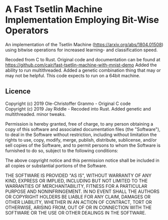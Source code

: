 # A Fast Tsetlin Machine Implementation Employing Bit-Wise Operators
An implementation of the Tsetlin Machine (https://arxiv.org/abs/1804.01508) using bitwise operations for increased learning- and classification speed.

Recoded from C to Rust. Original code and documentation can be found at https://github.com/cair/fast-tsetlin-machine-with-mnist-demo
Added the ability to run multithreaded. Added a genetic combination thing that may or may not be helpful. 
This code expects to run on a 64bit machine.

## Licence

Copyright (c) 2019 Ole-Christoffer Granmo - Original C code                        
Copyright (c) 2019 Jay Riddle - Recoded into Rust. Added genetic and multithreaded. minor tweaks. 

Permission is hereby granted, free of charge, to any person obtaining a copy
of this software and associated documentation files (the "Software"), to deal
in the Software without restriction, including without limitation the rights
to use, copy, modify, merge, publish, distribute, sublicense, and/or sell
copies of the Software, and to permit persons to whom the Software is
furnished to do so, subject to the following conditions:

The above copyright notice and this permission notice shall be included in all
copies or substantial portions of the Software.

THE SOFTWARE IS PROVIDED "AS IS", WITHOUT WARRANTY OF ANY KIND, EXPRESS OR
IMPLIED, INCLUDING BUT NOT LIMITED TO THE WARRANTIES OF MERCHANTABILITY,
FITNESS FOR A PARTICULAR PURPOSE AND NONINFRINGEMENT. IN NO EVENT SHALL THE
AUTHORS OR COPYRIGHT HOLDERS BE LIABLE FOR ANY CLAIM, DAMAGES OR OTHER
LIABILITY, WHETHER IN AN ACTION OF CONTRACT, TORT OR OTHERWISE, ARISING FROM,
OUT OF OR IN CONNECTION WITH THE SOFTWARE OR THE USE OR OTHER DEALINGS IN THE
SOFTWARE.

